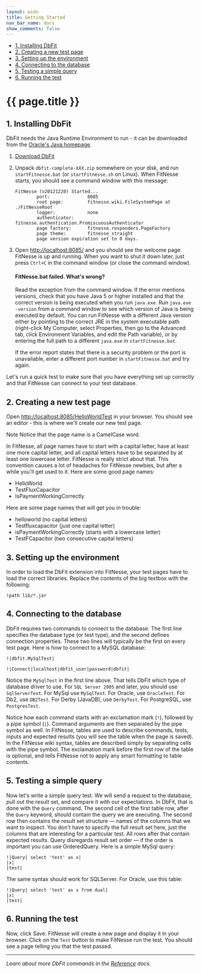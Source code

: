 ```yaml
---
layout: wide
title: Getting Started
nav_bar_name: docs
show_comments: false
---
```

<div class="row">
  <div class="sidebar span3">
    <ul id="sidenav" class="nav nav-list affix">
      <li class="active"><a href="#installing-dbfit">1. Installing DbFit</a></li>
      <li><a href="#creating-a-new-test-page">2. Creating a new test page</a></li>
      <li><a href="#setting-up-the-environment">3. Setting up the environment</a></li>
      <li><a href="#connecting-to-the-database">4. Connecting to the database</a></li>
      <li><a href="#testing-a-simple-query">5. Testing a simple query</a></li>
      <li><a href="#running-the-test">6. Running the test</a></li>
    </ul>
  </div>
  <div class="span9">
    <div class="page-header">
      <h1>{{ page.title }}</h1>
    </div>
    <div markdown="1">

## 1. Installing DbFit

<div class="alert alert-info alert-block">
  DbFit needs the Java Runtime Environment to run - it can be downloaded from the <a href="http://www.java.com/en/download/index.jsp">Oracle's Java homepage</a>.
</div>

 1. <a class="btn btn-success" href="{{ site.repository }}/releases/download/v{{ site.dbfit_version }}/dbfit-complete-{{ site.dbfit_version }}.zip" onclick="recordOutboundLink(this, 'Software', '{{ site.dbfit_version }}', 'Getting started');return false;">Download DbFit</a>

 2. Unpack `dbfit-complete-XXX.zip` somewhere on your disk, and run `startFitnesse.bat` (or `startFitnesse.sh` on Linux). When FitNesse starts, you should see a command window with this message:

        FitNesse (v20121220) Started...
                port:              8085
                root page:         fitnesse.wiki.FileSystemPage at ./FitNesseRoot
                logger:            none
                authenticator:     fitnesse.authentication.PromiscuousAuthenticator
                page factory:      fitnesse.responders.PageFactory
                page theme:        fitnesse_straight
                page version expiration set to 0 days.

 3. Open [http://localhost:8085/](http://localhost:8085/) and you should see the welcome page. FitNesse is up and running. When you want to shut it down later, just press `Ctrl+C` in the command window (or close the command window).

    <div class="alert alert-error alert-block">
      <h4>FitNesse.bat failed. What's wrong?</h4>

      <p>Read the exception from the command window. If the error mentions versions, check that you have Java 5 or higher installed and that the correct version is being executed when you run <code>java.exe</code>. Run <code>java.exe -version</code> from a command window to see which version of Java is being executed by default. You can run FitNesse with a different Java version either by pointing to the correct JRE in the system executable path (right-click My Computer, select Properties, then go to the Advanced tab, click Environment Variables, and edit the Path variable), or by entering the full path to a different <code>java.exe</code> in <code>startFitnesse.bat</code>.</p>

      <p>If the error report states that there is a security problem or the port is unavailable, enter a different port number in <code>startFitnesse.bat</code> and try again.</p>
    </div>

Let's run a quick test to make sure that you have everything set up correctly and that FitNesse can connect to your test database.

## 2. Creating a new test page

Open [http://localhost:8085/HelloWorldTest](http://localhost:8085/HelloWorldTest) in your browser. You should see an editor - this is where we'll create our new test page. 

<span class="label label-info">Note</span> Notice that the page name is a CamelCase word.

<div class="alert alert-warning alert-block">
  In FitNesse, all page names have to start with a capital letter, have at least one more capital letter, and all capital letters have to be separated by at least one lowercase letter. FitNesse is really strict about that. This convention causes a lot of headaches for FitNesse newbies, but after a while you'll get used to it. Here are some good page names:
  <ul>
    <li>HelloWorld</li>
    <li>TestFluxCapacitor</li>
    <li>IsPaymentWorkingCorrectly</li>
  </ul>
  Here are some page names that will get you in trouble:
  <ul>
    <li>helloworld (no capital letters)</li>
    <li>Testfluxcapacitor (just one capital letter)</li>
    <li>isPaymentWorkingCorrectly (starts with a lowercase letter)</li>
    <li>TestFCapacitor (two consecutive capital letters)</li>
  </ul>
</div>

## 3. Setting up the environment

In order to load the DbFit extension into FitNesse, your test pages have to load the correct libraries. Replace the contents of the big textbox with the following:

    !path lib/*.jar

## 4. Connecting to the database

DbFit requires two commands to connect to the database. The first line specifies the database type (or test type), and the second defines connection properties. These two lines will typically be the first on every test page. Here is how to connect to a MySQL database:

    !|dbfit.MySqlTest|

    !|Connect|localhost|dbfit_user|password|dbfit|

Notice the `MySqlTest` in the first line above. That tells DbFit which type of database driver to use. For `SQL Server 2005` and later, you should use `SqlServerTest`. For MySql use `MySqlTest`. For Oracle, use `OracleTest`. For Db2, use `DB2Test`. For Derby (JavaDB), use `DerbyTest`. For PostgreSQL, use `PostgresTest`.

<div class="alert alert-info alert-block">
  Notice how each command starts with an exclamation mark (<code>!</code>), followed by a pipe symbol (<code>|</code>). Command arguments are then separated by the pipe symbol as well. In FitNesse, tables are used to describe commands, tests, inputs and expected results (you will see the table when the page is saved). In the FitNesse wiki syntax, tables are described simply by separating cells with the pipe symbol. The exclamation mark before the first row of the table is optional, and tells FitNesse not to apply any smart formatting to table contents.
</div>


## 5. Testing a simple query

Now let's write a simple query test. We will send a request to the database, pull out the result set, and compare it with our expectations. In DbFit, that is done with the `Query` command. The second cell of the first table row, after the `Query` keyword, should contain the query we are executing. The second row then contains the result set structure — names of the columns that we want to inspect. You don't have to specify the full result set here, just the columns that are interesting for a particular test. All rows after that contain expected results. Query disregards result set order — if the order is important you can use OrderedQuery. Here is a simple MySql query:

    !|Query| select 'test' as x|
    |x|
    |test|

The same syntax should work for SQLServer. For Oracle, use this table:

    !|Query| select 'test' as x from dual|
    |x|
    |test|

## 6. Running the test

Now, click Save. FitNesse will create a new page and display it in your browser. Click on the `Test` button to make FitNesse run the test. You should see a page telling you that the test passed.

----

*Learn about more DbFit commands in the [Reference](/dbfit/docs/reference.html) docs.*

</div>
  </div>
</div>

